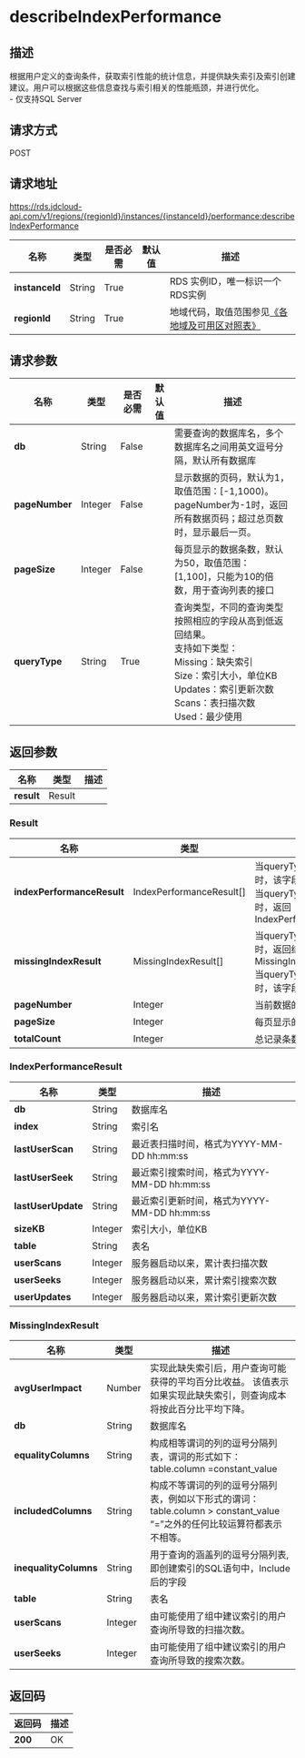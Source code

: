 # describeIndexPerformance


## 描述
根据用户定义的查询条件，获取索引性能的统计信息，并提供缺失索引及索引创建建议。用户可以根据这些信息查找与索引相关的性能瓶颈，并进行优化。<br>- 仅支持SQL Server

## 请求方式
POST

## 请求地址
https://rds.jdcloud-api.com/v1/regions/{regionId}/instances/{instanceId}/performance:describeIndexPerformance

|名称|类型|是否必需|默认值|描述|
|---|---|---|---|---|
|**instanceId**|String|True||RDS 实例ID，唯一标识一个RDS实例|
|**regionId**|String|True||地域代码，取值范围参见[《各地域及可用区对照表》](../Enum-Definitions/Regions-AZ.md)|

## 请求参数
|名称|类型|是否必需|默认值|描述|
|---|---|---|---|---|
|**db**|String|False||需要查询的数据库名，多个数据库名之间用英文逗号分隔，默认所有数据库|
|**pageNumber**|Integer|False||显示数据的页码，默认为1，取值范围：[-1,1000)。pageNumber为-1时，返回所有数据页码；超过总页数时，显示最后一页。|
|**pageSize**|Integer|False||每页显示的数据条数，默认为50，取值范围：[1,100]，只能为10的倍数，用于查询列表的接口|
|**queryType**|String|True||查询类型，不同的查询类型按照相应的字段从高到低返回结果。<br>支持如下类型：<br>Missing：缺失索引<br>Size：索引大小，单位KB<br>Updates：索引更新次数<br>Scans：表扫描次数<br>Used：最少使用<br>|


## 返回参数
|名称|类型|描述|
|---|---|---|
|**result**|Result||


### <a name="Result">Result</a>
|名称|类型|描述|
|---|---|---|
|**indexPerformanceResult**|IndexPerformanceResult[]|当queryType为Missing时，该字段为空<br>当queryType为其他值时，返回IndexPerformanceResult|
|**missingIndexResult**|MissingIndexResult[]|当queryType为Missing时，返回结果集为MissingIndexResult<br>当queryType为其他值时，该字段为空|
|**pageNumber**|Integer|当前数据的页码|
|**pageSize**|Integer|每页显示的数据条数|
|**totalCount**|Integer|总记录条数|
### <a name="IndexPerformanceResult">IndexPerformanceResult</a>
|名称|类型|描述|
|---|---|---|
|**db**|String|数据库名|
|**index**|String|索引名|
|**lastUserScan**|String|最近表扫描时间，格式为YYYY-MM-DD hh:mm:ss|
|**lastUserSeek**|String|最近索引搜索时间，格式为YYYY-MM-DD hh:mm:ss|
|**lastUserUpdate**|String|最近索引更新时间，格式为YYYY-MM-DD hh:mm:ss|
|**sizeKB**|Integer|索引大小，单位KB|
|**table**|String|表名|
|**userScans**|Integer|服务器启动以来，累计表扫描次数|
|**userSeeks**|Integer|服务器启动以来，累计索引搜索次数|
|**userUpdates**|Integer|服务器启动以来，累计索引更新次数|
### <a name="MissingIndexResult">MissingIndexResult</a>
|名称|类型|描述|
|---|---|---|
|**avgUserImpact**|Number|实现此缺失索引后，用户查询可能获得的平均百分比收益。 该值表示如果实现此缺失索引，则查询成本将按此百分比平均下降。|
|**db**|String|数据库名|
|**equalityColumns**|String|构成相等谓词的列的逗号分隔列表，谓词的形式如下：<br>table.column =constant_value|
|**includedColumns**|String|构成不等谓词的列的逗号分隔列表，例如以下形式的谓词：<br>table.column > constant_value<br>“=”之外的任何比较运算符都表示不相等。|
|**inequalityColumns**|String|用于查询的涵盖列的逗号分隔列表,即创建索引的SQL语句中，Include后的字段|
|**table**|String|表名|
|**userScans**|Integer|由可能使用了组中建议索引的用户查询所导致的扫描次数。|
|**userSeeks**|Integer|由可能使用了组中建议索引的用户查询所导致的搜索次数。|

## 返回码
|返回码|描述|
|---|---|
|**200**|OK|
